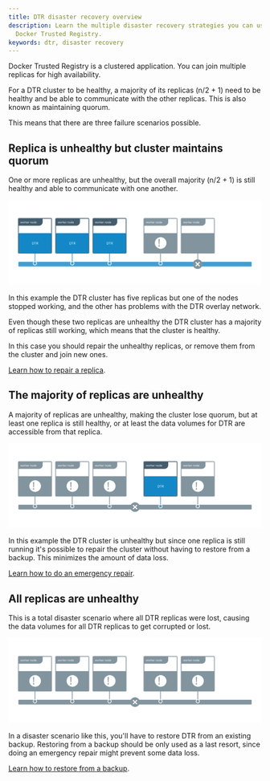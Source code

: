```yaml
---
title: DTR disaster recovery overview
description: Learn the multiple disaster recovery strategies you can use with
  Docker Trusted Registry.
keywords: dtr, disaster recovery
---
```


Docker Trusted Registry is a clustered application. You can join multiple
replicas for high availability.

For a DTR cluster to be healthy, a majority of its replicas (n/2 + 1) need to
be healthy and be able to communicate with the other replicas. This is also
known as maintaining quorum.

This means that there are three failure scenarios possible.

## Replica is unhealthy but cluster maintains quorum

One or more replicas are unhealthy, but the overall majority (n/2 + 1) is still
healthy and able to communicate with one another.

![Failure scenario 1](../../images/dr-overview-1.svg)

In this example the DTR cluster has five replicas but one of the nodes stopped
working, and the other has problems with the DTR overlay network.

Even though these two replicas are unhealthy the DTR cluster has a majority
of replicas still working, which means that the cluster is healthy.

In this case you should repair the unhealthy replicas, or remove them from
the cluster and join new ones.

[Learn how to repair a replica](repair-a-single-replica.md).

## The majority of replicas are unhealthy

A majority of replicas are unhealthy, making the cluster lose quorum, but at
least one replica is still healthy, or at least the data volumes for DTR are
accessible from that replica.

![Failure scenario 2](../../images/dr-overview-2.svg)

In this example the DTR cluster is unhealthy but since one replica is still
running it's possible to repair the cluster without having to restore from
a backup. This minimizes the amount of data loss.

[Learn how to do an emergency repair](repair-a-cluster.md).

## All replicas are unhealthy

This is a total disaster scenario where all DTR replicas were lost, causing
the data volumes for all DTR replicas to get corrupted or lost.

![Failure scenario 3](../../images/dr-overview-3.svg)

In a disaster scenario like this, you'll have to restore DTR from an existing
backup. Restoring from a backup should be only used as a last resort, since
doing an emergency repair might prevent some data loss.

[Learn how to restore from a backup](restore-from-backup.md).